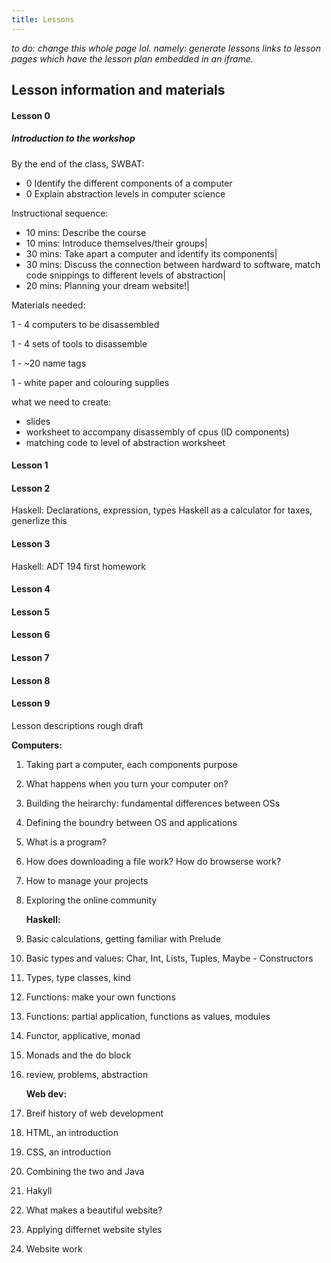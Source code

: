 ```yaml
---
title: Lessons
---
```

*to do: change this whole page lol. namely: generate lessons links to lesson
pages which have the lesson plan embedded in an iframe.*
## Lesson information and materials

#### Lesson 0
##### Introduction to the workshop
By the end of the class, SWBAT:

* 0 Identify the different components of a computer
* 0 Explain abstraction levels in computer science

Instructional sequence:

* 10 mins: Describe the course
* 10 mins: Introduce themselves/their groups|
* 30 mins: Take apart a computer and identify its components|
* 30 mins: Discuss the connection between hardward to software, match code snippings
to different levels of abstraction|
* 20 mins: Planning your dream website!|

Materials needed:

1 - 4 computers to be disassembled

1 - 4 sets of tools to disassemble

1 - ~20 name tags

1 - white paper and colouring supplies


what we need to create:
- slides
- worksheet to accompany disassembly of cpus (ID components)
- matching code to level of abstraction worksheet

#### Lesson 1

#### Lesson 2
Haskell: Declarations, expression, types
    Haskell as a calculator for taxes, generlize this

#### Lesson 3
Haskell: ADT
    194 first homework

#### Lesson 4

#### Lesson 5

#### Lesson 6

#### Lesson 7

#### Lesson 8

#### Lesson 9

Lesson descriptions rough draft

   **Computers:**

1. Taking part a computer, each components purpose
2. What happens when you turn your computer on?
3. Building the heirarchy: fundamental differences between OSs
4. Defining the boundry between OS and applications
5. What is a program?
6. How does downloading a file work? How do browserse work? 
7. How to manage your projects
8. Exploring the online community

   **Haskell:**

1. Basic calculations, getting familiar with Prelude
2. Basic types and values: Char, Int, Lists, Tuples, Maybe - Constructors
3. Types, type classes, kind
4. Functions: make your own functions
5. Functions: partial application, functions as values, modules
6. Functor, applicative, monad
7. Monads and the do block
8. review, problems, abstraction

   **Web dev:**

1. Breif history of web development
2. HTML, an introduction
3. CSS, an introduction
4. Combining the two and Java
5. Hakyll
6. What makes a beautiful website? 
7. Applying differnet website styles
8. Website work
